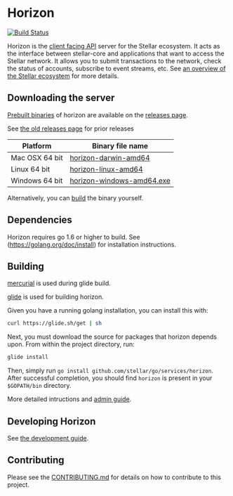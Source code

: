# Horizon
[![Build Status](https://travis-ci.org/stellar/horizon.svg?branch=master)](https://travis-ci.org/stellar/horizon)

Horizon is the [client facing API](/docs) server for the Stellar ecosystem.  It acts as the interface between stellar-core and applications that want to access the Stellar network. It allows you to submit transactions to the network, check the status of accounts, subscribe to event streams, etc. See [an overview of the Stellar ecosystem](https://www.stellar.org/developers/guides/get-started/) for more details.

## Downloading the server
[Prebuilt binaries](https://github.com/stellar/go/releases) of horizon are available on the 
[releases page](https://github.com/stellar/go/releases).

See [the old releases page](https://github.com/stellar/horizon/releases) for prior releases

| Platform       | Binary file name                                                                         |
|----------------|------------------------------------------------------------------------------------------|
| Mac OSX 64 bit | [horizon-darwin-amd64](https://github.com/stellar/go/releases/download/horizon-v0.12.0-testing/horizon-v0.12.0-testing-darwin-amd64.tar.gz)      |
| Linux 64 bit   | [horizon-linux-amd64](https://github.com/stellar/go/releases/download/horizon-v0.12.0-testing/horizon-v0.12.0-testing-linux-amd64.tar.gz)       |
| Windows 64 bit | [horizon-windows-amd64.exe](https://github.com/stellar/go/releases/download/horizon-v0.12.0-testing/horizon-v0.12.0-testing-windows-amd64.zip) |

Alternatively, you can [build](#building) the binary yourself.

## Dependencies

Horizon requires go 1.6 or higher to build. See (https://golang.org/doc/install) for installation instructions.

## Building

[mercurial](https://www.mercurial-scm.org/) is used during glide build.

[glide](https://glide.sh/) is used for building horizon.

Given you have a running golang installation, you can install this with:

```bash
curl https://glide.sh/get | sh
```

Next, you must download the source for packages that horizon depends upon. From within the project directory, run:

```bash
glide install
```

Then, simply run `go install github.com/stellar/go/services/horizon`.  After successful
completion, you should find `horizon` is present in your `$GOPATH/bin` directory.

More detailed intructions and [admin guide](internal/docs/reference/admin.md). 

## Developing Horizon

See [the development guide](internal/docs/developing.md).

## Contributing
Please see the [CONTRIBUTING.md](./CONTRIBUTING.md) for details on how to contribute to this project.
